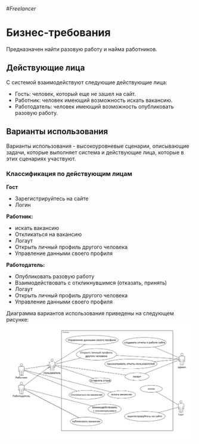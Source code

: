 #_Freelancer_

# Бизнес-требования

Предназначен найти разовую работу и найма работников.

## Действующие лица

С системой взаимодействуют следующие действующие лица:

- Гость: человек, который еще не зашел на сайт.
- Работник: человек имеющий возможность искать вакансию.
- Работодатель: человек имеющий возможность опубликовать разовую работу.

## Варианты использования

Варианты использования - высокоуровневые сценарии, описывающие задачи, которые выполняет система и действующие лица, которые в этих сценариях участвуют.

### Классификация по действующим лицам

**Гост**

- Зарегистрируйтесь на сайте
- Логин

**Работник:**

- искать вакансию
- Oткликаться на вакансию
- Логаут
- Открыть личный профиль другого человека
- Управление данными своего профиля

**Работодатель:**

- Опубликовать разовую работу
- Взаимодействовать с откликнувшимся (отказать, принять)
- Логаут
- Открыть личный профиль другого человека
- Управление данными своего профиля

Диаграмма вариантов использования приведены на следующем рисунке:
![Alt text](usecase-1.PNG)
